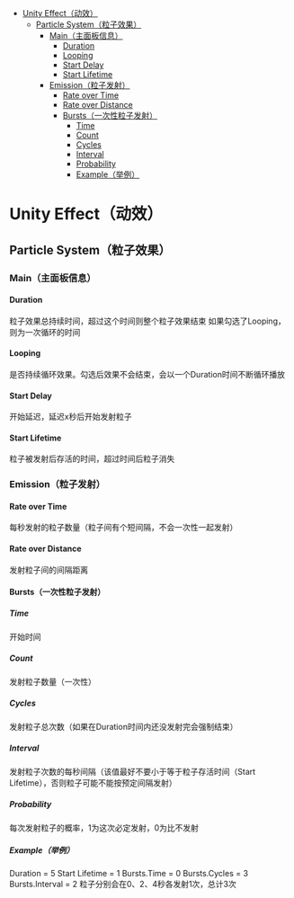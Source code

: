 - [Unity Effect（动效）](#unity-effect动效)
  - [Particle System（粒子效果）](#particle-system粒子效果)
    - [Main（主面板信息）](#main主面板信息)
      - [Duration](#duration)
      - [Looping](#looping)
      - [Start Delay](#start-delay)
      - [Start Lifetime](#start-lifetime)
    - [Emission（粒子发射）](#emission粒子发射)
      - [Rate over Time](#rate-over-time)
      - [Rate over Distance](#rate-over-distance)
      - [Bursts（一次性粒子发射）](#bursts一次性粒子发射)
        - [Time](#time)
        - [Count](#count)
        - [Cycles](#cycles)
        - [Interval](#interval)
        - [Probability](#probability)
        - [Example（举例）](#example举例)


# Unity Effect（动效）

## Particle System（粒子效果）

### Main（主面板信息）
#### Duration
粒子效果总持续时间，超过这个时间则整个粒子效果结束
如果勾选了Looping，则为一次循环的时间
#### Looping
是否持续循环效果。勾选后效果不会结束，会以一个Duration时间不断循环播放
#### Start Delay
开始延迟，延迟x秒后开始发射粒子
#### Start Lifetime
粒子被发射后存活的时间，超过时间后粒子消失

### Emission（粒子发射）
#### Rate over Time
每秒发射的粒子数量（粒子间有个短间隔，不会一次性一起发射）
#### Rate over Distance
发射粒子间的间隔距离
#### Bursts（一次性粒子发射）
##### Time
开始时间
##### Count
发射粒子数量（一次性）
##### Cycles
发射粒子总次数（如果在Duration时间内还没发射完会强制结束）
##### Interval
发射粒子次数的每秒间隔（该值最好不要小于等于粒子存活时间（Start Lifetime），否则粒子可能不能按预定间隔发射）
##### Probability
每次发射粒子的概率，1为这次必定发射，0为比不发射
##### Example（举例）
Duration = 5 
Start Lifetime = 1
Bursts.Time = 0
Bursts.Cycles = 3
Bursts.Interval = 2
粒子分别会在0、2、4秒各发射1次，总计3次
